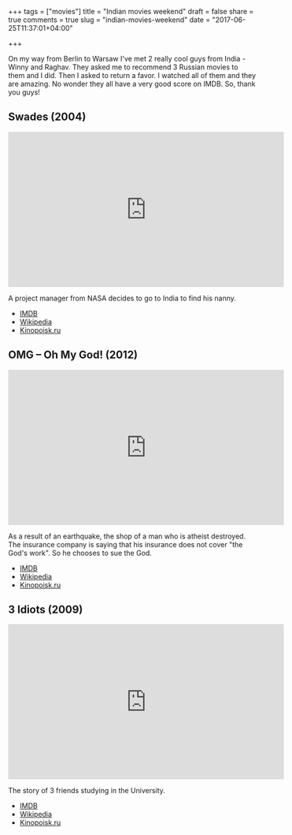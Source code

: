 +++
tags = ["movies"]
title = "Indian movies weekend"
draft = false
share = true
comments = true
slug = "indian-movies-weekend"
date = "2017-06-25T11:37:01+04:00"

+++

On my way from Berlin to Warsaw I've met 2 really cool guys from India - Winny
and Raghav. They asked me to recommend 3 Russian movies to them and I did. Then
I asked to return a favor. I watched all of them and they are amazing. No
wonder they all have a very good score on IMDB. So, thank you guys!

## Swades (2004)

<iframe width="560" height="315" src="https://www.youtube.com/embed/4tiVPuLbbHg" frameborder="0" allowfullscreen></iframe>

A project manager from NASA decides to go to India to find his nanny.

* [IMDB](http://www.imdb.com/title/tt0367110/)
* [Wikipedia](https://en.wikipedia.org/wiki/Swades)
* [Kinopoisk.ru](https://www.kinopoisk.ru/film/51209/)

## OMG – Oh My God! (2012)

<iframe width="560" height="315" src="https://www.youtube.com/embed/8nUwpoTrWFk" frameborder="0" allowfullscreen></iframe>

As a result of an earthquake, the shop of a man who is atheist destroyed. The
insurance company is saying that his insurance does not cover "the God's work".
So he chooses to sue the God.

* [IMDB](http://www.imdb.com/title/tt2283748/)
* [Wikipedia](https://en.wikipedia.org/wiki/OMG_%E2%80%93_Oh_My_God!)
* [Kinopoisk.ru](https://www.kinopoisk.ru/film/693981/)

## 3 Idiots (2009)

<iframe width="560" height="315" src="https://www.youtube.com/embed/xvszmNXdM4w" frameborder="0" allowfullscreen></iframe>

The story of 3 friends studying in the University.

* [IMDB](http://www.imdb.com/title/tt1187043/)
* [Wikipedia](https://en.wikipedia.org/wiki/3_Idiots)
* [Kinopoisk.ru](https://www.kinopoisk.ru/film/423210/)
